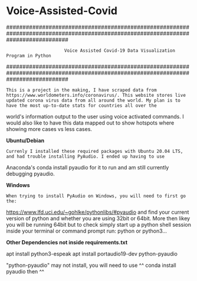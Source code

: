 # Voice-Assisted-Covid
###################################################################################################################################

                          Voice Assisted Covid-19 Data Visualization Program in Python
                          
###################################################################################################################################


    This is a project in the making, I have scraped data from https://www.worldometers.info/coronavirus/. This website stores live                      updated corona virus data from all around the world. My plan is to have the most up-to-date stats for countries all over the 
world's information output to the user using voice activated commands. 
I would also like to have this data mapped out to show hotspots where showing more cases vs less cases.
    
**Ubuntu/Debian**

    Currenly I installed these required packages with Ubuntu 20.04 LTS, and had trouble installing PyAudio. I ended up having to use 
Anaconda's conda install pyaudio for it to run and am still currently debugging pyaudio. 

**Windows**

    When trying to install PyAudio on Windows, you will need to first go the:
https://www.lfd.uci.edu/~gohlke/pythonlibs/#pyaudio 
and find your current version of python and whether you are using 32bit or 64bit. More then likey you will be running 64bit but to check 
simply start up a python shell session inside your terminal or command prompt run:
python or python3...

**Other Dependencies not inside requirements.txt**

apt install python3-espeak
apt install portaudio19-dev python-pyaudio 

"python-pyaudio" may not install, you will need to use ^^ conda install pyaudio then ^^
